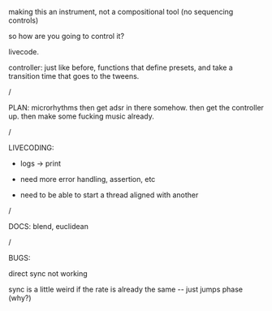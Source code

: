 making this an instrument, not a compositional tool (no sequencing controls)

so how are you going to control it?

livecode.

controller: just like before, functions that define presets, and take a transition time that goes to the tweens.

/

PLAN: 
microrhythms
then get adsr in there somehow.
then get the controller up.
then make some fucking music already.

/

LIVECODING:
- logs -> print
- need more error handling, assertion, etc

- need to be able to start a thread aligned with another

/

DOCS:
blend, euclidean

/


BUGS:

direct sync not working

sync is a little weird if the rate is already the same -- just jumps phase (why?)


